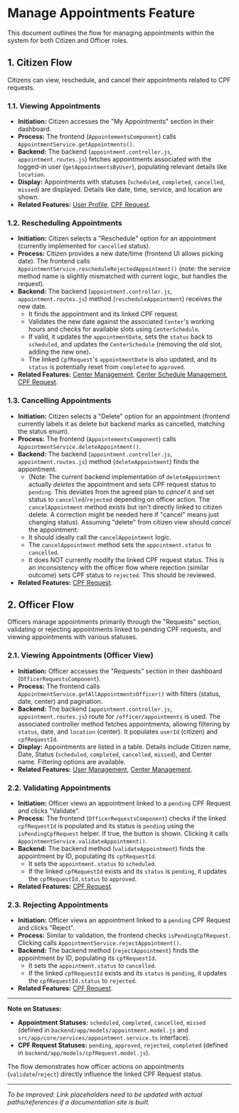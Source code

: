 # Manage Appointments Feature

This document outlines the flow for managing appointments within the system for both Citizen and Officer roles.

## 1. Citizen Flow

Citizens can view, reschedule, and cancel their appointments related to CPF requests.

### 1.1. Viewing Appointments

- **Initiation:** Citizen accesses the "My Appointments" section in their dashboard.
- **Process:** The frontend (`AppointementsComponent`) calls `AppointmentService.getAppointments()`.
- **Backend:** The backend (`appointment.controller.js`, `appointment.routes.js`) fetches appointments associated with the logged-in user (`getAppointmentsByUser`), populating relevant details like `location`.
- **Display:** Appointments with statuses (`scheduled`, `completed`, `cancelled`, `missed`) are displayed. Details like date, time, service, and location are shown.
- **Related Features:** [User Profile](#), [CPF Request](#).

### 1.2. Rescheduling Appointments

- **Initiation:** Citizen selects a "Reschedule" option for an appointment (currently implemented for `cancelled` status).
- **Process:** Citizen provides a new date/time (frontend UI allows picking date). The frontend calls `AppointmentService.rescheduleRejectedAppointment()` (note: the service method name is slightly mismatched with current logic, but handles the request).
- **Backend:** The backend (`appointment.controller.js`, `appointment.routes.js`) method (`rescheduleAppointment`) receives the new date.
  - It finds the appointment and its linked CPF request.
  - Validates the new date against the associated `Center`'s working hours and checks for available slots using `CenterSchedule`.
  - If valid, it updates the `appointmentDate`, sets the `status` back to `scheduled`, and updates the `CenterSchedule` (removing the old slot, adding the new one).
  - The linked `CpfRequest`'s `appointmentDate` is also updated, and its `status` is potentially reset from `completed` to `approved`.
- **Related Features:** [Center Management](#), [Center Schedule Management](#), [CPF Request](#).

### 1.3. Cancelling Appointments

- **Initiation:** Citizen selects a "Delete" option for an appointment (frontend currently labels it as delete but backend marks as cancelled, matching the status enum).
- **Process:** The frontend (`AppointementsComponent`) calls `AppointmentService.deleteAppointment()`.
- **Backend:** The backend (`appointment.controller.js`, `appointment.routes.js`) method (`deleteAppointment`) finds the appointment.
  - (Note: The current backend implementation of `deleteAppointment` actually _deletes_ the appointment and sets CPF request status to `pending`. This deviates from the agreed plan to _cancel_ it and set status to `cancelled`/`rejected` depending on officer action. The `cancelAppointment` method exists but isn't directly linked to citizen delete. A correction might be needed here if "cancel" means just changing status). Assuming "delete" from citizen view should _cancel_ the appointment:
  - It should ideally call the `cancelAppointment` logic.
  - The `cancelAppointment` method sets the `appointment.status` to `cancelled`.
  - It does NOT currently modify the linked CPF request status. This is an inconsistency with the officer flow where rejection (similar outcome) sets CPF status to `rejected`. This should be reviewed.
- **Related Features:** [CPF Request](#).

## 2. Officer Flow

Officers manage appointments primarily through the "Requests" section, validating or rejecting appointments linked to pending CPF requests, and viewing appointments with various statuses.

### 2.1. Viewing Appointments (Officer View)

- **Initiation:** Officer accesses the "Requests" section in their dashboard (`OfficerRequestsComponent`).
- **Process:** The frontend calls `AppointmentService.getAllAppointmentsOfficer()` with filters (status, date, center) and pagination.
- **Backend:** The backend (`appointment.controller.js`, `appointment.routes.js`) route for `/officer/appointments` is used. The associated controller method fetches appointments, allowing filtering by `status`, date, and `location` (center). It populates `userId` (citizen) and `cpfRequestId`.
- **Display:** Appointments are listed in a table. Details include Citizen name, Date, Status (`scheduled`, `completed`, `cancelled`, `missed`), and Center name. Filtering options are available.
- **Related Features:** [User Management](#), [Center Management](#).

### 2.2. Validating Appointments

- **Initiation:** Officer views an appointment linked to a `pending` CPF Request and clicks "Validate".
- **Process:** The frontend (`OfficerRequestsComponent`) checks if the linked `cpfRequestId` is populated and its status is `pending` using the `isPendingCpfRequest` helper. If true, the button is shown. Clicking it calls `AppointmentService.validateAppointment()`.
- **Backend:** The backend method (`validateAppointment`) finds the appointment by ID, populating its `cpfRequestId`.
  - It sets the `appointment.status` to `scheduled`.
  - If the linked `cpfRequestId` exists and its `status` is `pending`, it updates the `cpfRequestId.status` to `approved`.
- **Related Features:** [CPF Request](#).

### 2.3. Rejecting Appointments

- **Initiation:** Officer views an appointment linked to a `pending` CPF Request and clicks "Reject".
- **Process:** Similar to validation, the frontend checks `isPendingCpfRequest`. Clicking calls `AppointmentService.rejectAppointment()`.
- **Backend:** The backend method (`rejectAppointment`) finds the appointment by ID, populating its `cpfRequestId`.
  - It sets the `appointment.status` to `cancelled`.
  - If the linked `cpfRequestId` exists and its `status` is `pending`, it updates the `cpfRequestId.status` to `rejected`.
- **Related Features:** [CPF Request](#).

---

**Note on Statuses:**

- **Appointment Statuses:** `scheduled`, `completed`, `cancelled`, `missed` (defined in `backend/app/models/appointment.model.js` and `src/app/core/services/appointment.service.ts` interface).
- **CPF Request Statuses:** `pending`, `approved`, `rejected`, `completed` (defined in `backend/app/models/cpfRequest.model.js`).

The flow demonstrates how officer actions on appointments (`validate`/`reject`) directly influence the linked CPF Request status.

---

_To be improved: Link placeholders need to be updated with actual paths/references if a documentation site is built._
